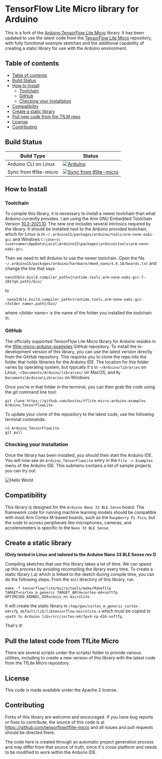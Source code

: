 # TensorFlow Lite Micro library for Arduino

This is a fork of the [Arduino TensorFlow Lite Micro](https://github.com/tensorflow/tflite-micro-arduino-examples) library. It has been updated to use the latest code from the [TensorFlow Lite Micro](github.com/tensorflow/tflite-micro) repository, with fully functional example sketches and the additional capability of creating a static library for use with the Arduino environment.

## Table of contents
<!--ts-->
* [Table of contents](#table-of-contents)
* [Build Status](#build-status)
* [How to Install](#how-to-install)
  * [Toolchain](#toolchain)
  * [GitHub](#github)
  * [Checking your Installation](#checking-your-installation)
* [Compatibility](#compatibility)
* [Create a static library](#create-a-static-library)
* [Pull new code from the TfLM repo](#pull-the-latest-code-from-tflite-micro)
* [License](#license)
* [Contributing](#contributing)
<!--te-->

## Build Status

Build Type          |     Status    |
---------------     | ------------- |
Arduino CLI on Linux  | [![Arduino](https://github.com/tensorflow/tflite-micro-arduino-examples/actions/workflows/ci.yml/badge.svg?event=schedule)](https://github.com/tensorflow/tflite-micro-arduino-examples/actions/workflows/ci.yml)
Sync from tflite-micro  | [![Sync from tflite-micro](https://github.com/tensorflow/tflite-micro-arduino-examples/actions/workflows/sync.yml/badge.svg)](https://github.com/tensorflow/tflite-micro-arduino-examples/actions/workflows/sync.yml)

## How to Install

### Toolchain

To compile this library, it is necessary to install a newer toolchain than what Arduino currently provides. I am using the Arm GNU Embedded Toolchain Version [10.3-2021.10](https://developer.arm.com/downloads/-/gnu-rm). The new one includes several intrinsics required by the library.
It should be installed next to the Arduino provided toolchain, which for Linux is in `~/.arduino15/packages/arduino/tools/arm-none-eabi-gcc` and Windows `C:\Users\<username>\AppData\Local\Arduino15\packages\arduino\tools\arm-none-eabi-gcc`.

Then we need to tell Arduino to use the newer toolchain.  Open the file `~/.arduino15/packages/arduino/hardware/mbed_nano/4.0.10/boards.txt` and change the line that says
```
nano33ble.build.compiler_path={runtime.tools.arm-none-eabi-gcc-7-2017q4.path}/bin/
```
to
```
 nano33ble.build.compiler_path={runtime.tools.arm-none-eabi-gcc-<folder name>.path}/bin/
```
where *\<folder name\>* is the name of the folder you installed the toolchain in.

### GitHub

The officially supported TensorFlow Lite Micro library for Arduino resides
in the [tflite-micro-arduino-examples](https://github.com/tensorflow/tflite-micro-arduino-examples)
GitHub repository.
To install the in-development version of this library, you can use the
latest version directly from the GitHub repository. This requires you to clone the
repo into the folder that holds libraries for the Arduino IDE. The location for
this folder varies by operating system, but typically it's in
`~/Arduino/libraries` on Linux, `~/Documents/Arduino/libraries/` on MacOS, and
`My Documents\Arduino\Libraries` on Windows.

Once you're in that folder in the terminal, you can then grab the code using the
git command line tool:

```
git clone https://github.com/Gostas/tflite-micro-arduino-examples Arduino_TensorFlowLite
```

To update your clone of the repository to the latest code, use the following terminal commands:
```
cd Arduino_TensorFlowLite
git pull
```

### Checking your Installation

Once the library has been installed, you should then start the Arduino IDE.
You will now see an `Arduino_TensorFlowLite`
entry in the `File -> Examples` menu of the Arduino IDE. This submenu contains a list
of sample projects you can try out.

![Hello World](docs/hello_world_screenshot.png)

## Compatibility

This library is designed for the `Arduino Nano 33 BLE Sense` board. The framework
code for running machine learning models should be compatible with most Arm Cortex
M-based boards, such as the `Raspberry Pi Pico`, but the code to access peripherals
like microphones, cameras, and accelerometers is specific to the `Nano 33 BLE Sense`.

## Create a static library

**(Only tested in Linux and tailored to the Arduino Nano 33 BLE Sense rev.1)**

Compiling sketches that use this library takes a lot of time. We can speed up this process by avoiding recompiling the library every time. To create a static library (.a) which is linked to the sketch during compile time, you can do the following steps.
From the src/ directory of this library, run
```
make -f tensorflow/lite/micro/tools/make/Makefile TARGET=cortex_m_generic TARGET_ARCH=cortex-m4+softfp OPTIMIZED_KERNEL_DIR=cmsis_nn microlite
```
It will create the static library in `/tmp/gen/cortex_m_generic_cortex-m4+sfp_default/lib/libtensorflow-microlite.a` which must be copied to `<path to Arduino lib>/src/cortex-m4/fpv4-sp-d16-softfp`.

That's it!

## Pull the latest code from TfLite Micro

There are several scripts under the scripts/ folder to provide various utilities, including to create a new version of this library with the latest code from the TfLite Micro repository.

## License

This code is made available under the Apache 2 license.

## Contributing

Forks of this library are welcome and encouraged. If you have bug reports or
fixes to contribute, the source of this code is at [https:://github.com/tensorflow/tflite-micro](github.com/tensorflow/tflite-micro)
and all issues and pull requests should be directed there.

The code here is created through an automatic project generation process
and may differ from
that source of truth, since it's cross-platform and needs to be modified to
work within the Arduino IDE.

